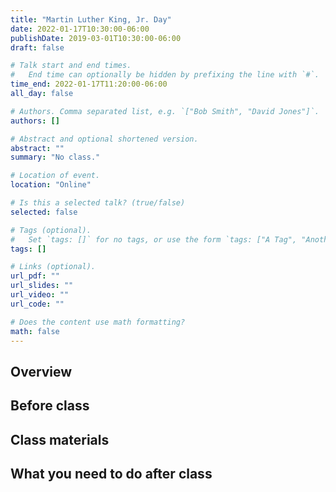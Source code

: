 ```yaml
---
title: "Martin Luther King, Jr. Day"
date: 2022-01-17T10:30:00-06:00
publishDate: 2019-03-01T10:30:00-06:00
draft: false

# Talk start and end times.
#   End time can optionally be hidden by prefixing the line with `#`.
time_end: 2022-01-17T11:20:00-06:00
all_day: false

# Authors. Comma separated list, e.g. `["Bob Smith", "David Jones"]`.
authors: []

# Abstract and optional shortened version.
abstract: ""
summary: "No class."

# Location of event.
location: "Online"

# Is this a selected talk? (true/false)
selected: false

# Tags (optional).
#   Set `tags: []` for no tags, or use the form `tags: ["A Tag", "Another Tag"]` for one or more tags.
tags: []

# Links (optional).
url_pdf: ""
url_slides: ""
url_video: ""
url_code: ""

# Does the content use math formatting?
math: false
---
```




## Overview


## Before class


## Class materials


## What you need to do after class

